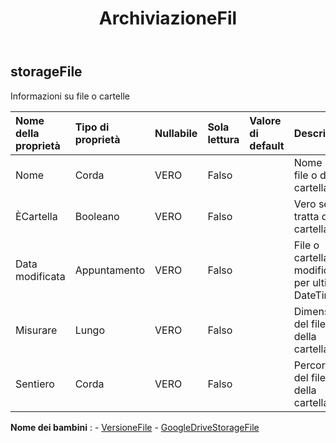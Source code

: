 ﻿---
title: ArchiviazioneFil
second_title: Aspose.Cells Cloud Documen
type: docs
url: /it/specification/model/storagefile/
description: "Aspose.Cells Specifica del modello cloud: StorageFile. Gestisci facilmente Excel e altri fogli di calcolo con funzionalità come apertura, generazione, modifica, divisione, unione, confronto e conversione"
kwords: Excel, Office, Foglio di calcolo, Cloud REST API, StorageFile
weight: 50
---
## **storageFile**

 Informazioni su file o cartelle

| Nome della proprietà| Tipo di proprietà| Nullabile| Sola lettura| Valore di default| Descrizione|
|:- |:- |:- |:- |:- |:- |
| Nome| Corda| VERO| Falso|| Nome del file o della cartella.|
| ÈCartella| Booleano| VERO| Falso|| Vero se si tratta di una cartella.|
|Data modificata| Appuntamento| VERO| Falso|| File o cartella modificata per ultima DateTime.|
| Misurare| Lungo| VERO| Falso|| Dimensioni del file o della cartella.|
| Sentiero| Corda| VERO| Falso|| Percorso del file o della cartella.|

**Nome dei bambini** : 
	-  [VersioneFile](fileversion) 
	-  [GoogleDriveStorageFile](googledrivestoragefile) 
